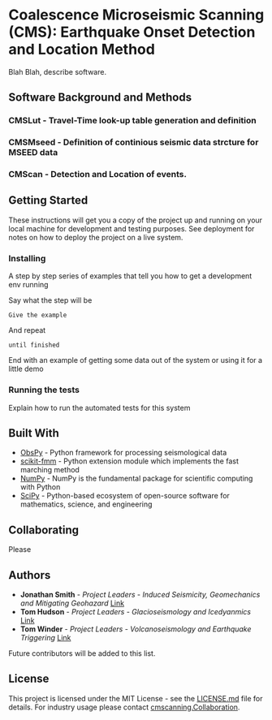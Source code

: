 # Coalescence Microseismic Scanning (CMS): Earthquake Onset Detection and Location Method

Blah Blah, describe software.


## Software Background and Methods 
### CMSLut - Travel-Time look-up table generation and definition

### CMSMseed - Definition of continious seismic data strcture for MSEED data

### CMScan - Detection and Location of events.



## Getting Started

These instructions will get you a copy of the project up and running on your local machine for development and testing purposes. See deployment for notes on how to deploy the project on a live system.

### Installing

A step by step series of examples that tell you how to get a development env running

Say what the step will be

```
Give the example
```

And repeat

```
until finished
```

End with an example of getting some data out of the system or using it for a little demo

### Running the tests

Explain how to run the automated tests for this system



## Built With

* [ObsPy](https://github.com/obspy/obspy/wiki) - Python framework for processing seismological data
* [scikit-fmm](https://pythonhosted.org/scikit-fmm/) - Python extension module which implements the fast marching method
* [NumPy](http://www.numpy.org/) - NumPy is the fundamental package for scientific computing with Python
* [SciPy](https://www.scipy.org/) - Python-based ecosystem of open-source software for mathematics, science, and engineering

## Collaborating

Please 

## Authors

* **Jonathan Smith** - *Project Leaders* - *Induced Seismicity, Geomechanics and Mitigating Geohazard* [Link](https://www.esc.cam.ac.uk/directory/jonathan-smith)
* **Tom Hudson** - *Project Leaders* - *Glacioseismology and Icedyanmics* [Link](https://www.esc.cam.ac.uk/directory/tom-s-hudson)
* **Tom Winder** - *Project Leaders* - *Volcanoseismology and Earthquake Triggering* [Link](https://www.esc.cam.ac.uk/directory/tom-winder)

Future contributors will be added to this list.

## License

This project is licensed under the MIT License - see the [LICENSE.md](LICENSE.md) file for details. For industry usage please contact [cmscanning.Collaboration](cmscanning.Collaboration@gmail.com).
